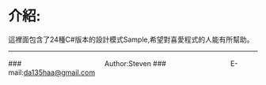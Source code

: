 介紹:
===========================
這裡面包含了24種C#版本的設計模式Sample,希望對喜愛程式的人能有所幫助。

****
###　　　　　　　　　　　　Author:Steven
###　　　　　　　　　 E-mail:da135haa@gmail.com
